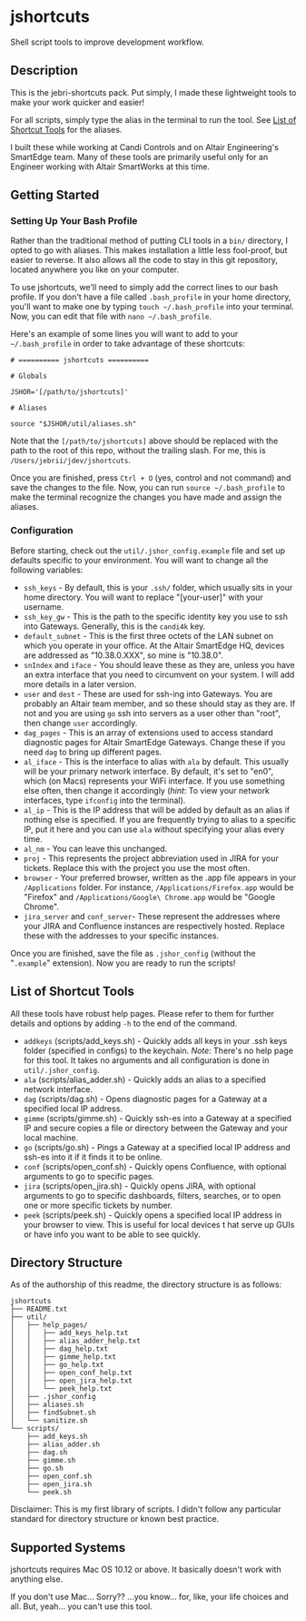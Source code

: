 # jshortcuts

Shell script tools to improve development workflow.

## Description

This is the jebri-shortcuts pack.
Put simply, I made these lightweight tools to make your work quicker and easier!

For all scripts, simply type the alias in the terminal to run the tool.
See [List of Shortcut Tools](#list-of-shortcut-tools) for the aliases.

I built these while working at Candi Controls and on Altair Engineering's SmartEdge team.
Many of these tools are primarily useful only for an Engineer working with Altair SmartWorks at this time.

## Getting Started

### Setting Up Your Bash Profile

Rather than the traditional method of putting CLI tools in a `bin/` directory, I opted to go with aliases.
This makes installation a little less fool-proof, but easier to reverse.
It also allows all the code to stay in this git repository, located anywhere you like on your computer.

To use jshortcuts, we'll need to simply add the correct lines to our bash profile.
If you don't have a file called `.bash_profile` in your home directory, you'll want to make one by typing `touch ~/.bash_profile` into your terminal.
Now, you can edit that file with `nano ~/.bash_profile`.

Here's an example of some lines you will want to add to your `~/.bash_profile` in order to take advantage of these shortcuts:

```
# ========== jshortcuts ==========

# Globals

JSHOR='[/path/to/jshortcuts]'

# Aliases

source "$JSHOR/util/aliases.sh"
```

Note that the `[/path/to/jshortcuts]` above should be replaced with the path to the root of this repo, without the trailing slash.
For me, this is `/Users/jebrii/jdev/jshortcuts`.

Once you are finished, press `Ctrl + O` (yes, control and not command) and save the changes to the file.
Now, you can run `source ~/.bash_profile` to make the terminal recognize the changes you have made and assign the aliases.

### Configuration

Before starting, check out the `util/.jshor_config.example` file and set up defaults specific to your environment.
You will want to change all the following variables:

* `ssh_keys` - By default, this is your `.ssh/` folder, which usually sits in your home directory. You will want to replace "[your-user]" with your username.
* `ssh_key_gw` - This is the path to the specific identity key you use to ssh into Gateways. Generally, this is the `candi4k` key.
* `default_subnet` - This is the first three octets of the LAN subnet on which you operate in your office. At the Altair SmartEdge HQ, devices are addressed as "10.38.0.XXX", so mine is "10.38.0".
* `snIndex` and `iface` - You should leave these as they are, unless you have an extra interface that you need to circumvent on your system. I will add more details in a later version.
* `user` and `dest` - These are used for ssh-ing into Gateways. You are probably an Altair team member, and so these should stay as they are. If not and you are using `go` ssh into servers as a user other than "root", then change `user` accordingly.
* `dag_pages` - This is an array of extensions used to access standard diagnostic pages for Altair SmartEdge Gateways. Change these if you need `dag` to bring up different pages.
* `al_iface` - This is the interface to alias with `ala` by default. This usually will be your primary network interface. By default, it's set to "en0", which (on Macs) represents your WiFi interface. If you use something else often, then change it accordingly (*hint*: To view your network interfaces, type `ifconfig` into the terminal).
* `al_ip` - This is the IP address that will be added by default as an alias if nothing else is specified. If you are frequently trying to alias to a specific IP, put it here and you can use `ala` without specifying your alias every time.
* `al_nm` - You can leave this unchanged.
* `proj` - This represents the project abbreviation used in JIRA for your tickets. Replace this with the project you use the most often.
* `browser` - Your preferred browser, written as the .app file appears in your `/Applications` folder. For instance, `/Applications/Firefox.app` would be "Firefox" and `/Applications/Google\ Chrome.app` would be "Google Chrome".
* `jira_server` and `conf_server`- These represent the addresses where your JIRA and Confluence instances are respectively hosted. Replace these with the addresses to your specific instances.

Once you are finished, save the file as `.jshor_config` (without the "`.example`" extension).
Now you are ready to run the scripts!

## List of Shortcut Tools

All these tools have robust help pages.
Please refer to them for further details and options by adding `-h` to the end of the command.

* `addkeys` (scripts/add_keys.sh) - Quickly adds all keys in your .ssh keys folder (specified in configs) to the keychain. *Note*: There's no help page for this tool. It takes no arguments and all configuration is done in `util/.jshor_config`.
* `ala` (scripts/alias_adder.sh) - Quickly adds an alias to a specified network interface.
* `dag` (scripts/dag.sh) - Opens diagnostic pages for a Gateway at a specified local IP address.
* `gimme` (scripts/gimme.sh) - Quickly ssh-es into a Gateway at a specified IP and secure copies a file or directory between the Gateway and your local machine.
* `go` (scripts/go.sh) - Pings a Gateway at a specified local IP address and ssh-es into it if it finds it to be online.
* `conf` (scripts/open_conf.sh) - Quickly opens Confluence, with optional arguments to go to specific pages.
* `jira` (scripts/open_jira.sh) - Quickly opens JIRA, with optional arguments to go to specific dashboards, filters, searches, or to open one or more specific tickets by number.
* `peek` (scripts/peek.sh) - Quickly opens a specified local IP address in your browser to view. This is useful for local devices t hat serve up GUIs or have info you want to be able to see quickly.

## Directory Structure

As of the authorship of this readme, the directory structure is as follows:
```
jshortcuts
├── README.txt
├── util/
│   ├── help_pages/
│   │   ├── add_keys_help.txt
│   │   ├── alias_adder_help.txt
│   │   ├── dag_help.txt
│   │   ├── gimme_help.txt
│   │   ├── go_help.txt
│   │   ├── open_conf_help.txt
│   │   ├── open_jira_help.txt
│   │   └── peek_help.txt
│   ├── .jshor_config
│   ├── aliases.sh
│   ├── findSubnet.sh
│   └── sanitize.sh
└── scripts/
    ├── add_keys.sh
    ├── alias_adder.sh
    ├── dag.sh
    ├── gimme.sh
    ├── go.sh
    ├── open_conf.sh
    ├── open_jira.sh
    └── peek.sh
```

Disclaimer: This is my first library of scripts.
I didn't follow any particular standard for directory structure or known best practice.

## Supported Systems

jshortcuts requires Mac OS 10.12 or above.
It basically doesn't work with anything else.

If you don't use Mac... Sorry?? ...you know... for, like, your life choices and all. But, yeah... you can't use this tool.
